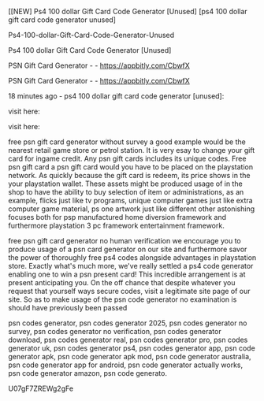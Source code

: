 [[NEW] Ps4 100 dollar Gift Card Code Generator [Unused] [ps4 100 dollar gift card code generator unused]

Ps4-100-dollar-Gift-Card-Code-Generator-Unused

Ps4 100 dollar Gift Card Code Generator [Unused]

PSN Gift Card Generator - - https://appbitly.com/CbwfX


PSN Gift Card Generator - - https://appbitly.com/CbwfX


18 minutes ago - ps4 100 dollar gift card code generator [unused]:

visit here:

visit here:

free psn gift card generator without survey a good example would be the nearest retail game store or petrol station. It is very esay to change your gift card for ingame credit. Any psn gift cards includes its unique codes. Free psn gift card a psn gift card would you have to be placed on the playstation network. As quickly because the gift card is redeem, its price shows in the your playstation wallet. These assets might be produced usage of in the shop to have the ability to buy selection of item or administrations, as an example, flicks just like tv programs, unique computer games just like extra computer game material, ps one artwork just like different other astonishing focuses both for psp manufactured home diversion framework and furthermore playstation  3 pc framework entertainment framework.

free psn gift card generator no human verification we encourage you to produce usage of a psn card generator on our site and furthermore savor the power of thoroughly free ps4 codes alongside advantages in playstation  store. Exactly what's much more, we've really settled a ps4 code generator enabling one to win a psn present card! This incredible arrangement is at present anticipating you. On the off chance that despite whatever you request that yourself ways secure codes, visit a legitimate site page of our site. So as to make usage of the psn code generator no examination is should have previously been passed

psn codes generator, psn codes generator 2025, psn codes generator no survey, psn codes generator no verification, psn codes generator download, psn codes generator real, psn codes generator pro, psn codes generator uk, psn codes generator ps4, psn codes generator app, psn code generator apk, psn code generator apk mod, psn code generator australia, psn code generator app for android, psn code generator actually works, psn code generator amazon, psn code generato.

U07gF7ZREWg2gFe

